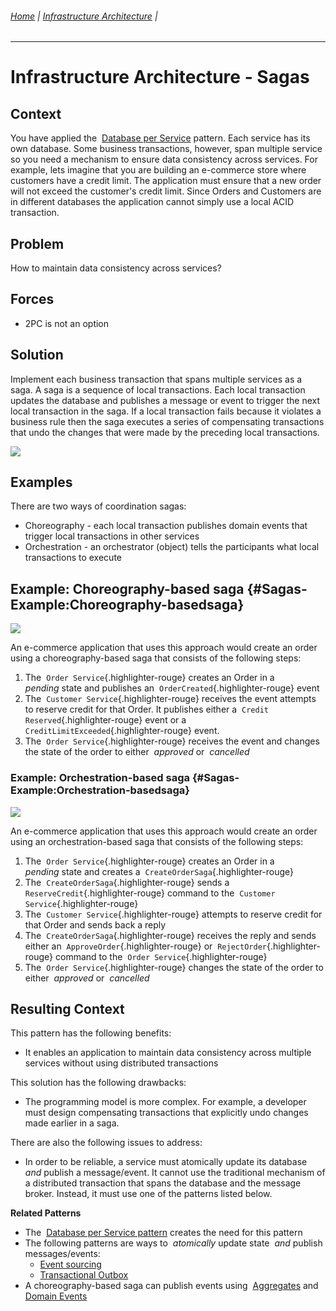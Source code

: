 ###### [Home](https://github.com/RyKaj/Documentation/blob/master/README.md) | [Infrastructure Architecture](https://github.com/RyKaj/Documentation/tree/master/InfrastructureArchitecture/README.md) |
------------

Infrastructure Architecture - Sagas
=================================


 
Context
-------

You have applied the  [Database per
Service](https://microservices.io/patterns/data/database-per-service.html) pattern.
Each service has its own database. Some business transactions, however,
span multiple service so you need a mechanism to ensure data consistency
across services. For example, lets imagine that you are building an
e-commerce store where customers have a credit limit. The application
must ensure that a new order will not exceed the customer's credit
limit. Since Orders and Customers are in different databases the
application cannot simply use a local ACID transaction.

Problem
-------

How to maintain data consistency across services?

Forces
------

-   2PC is not an option

Solution
--------

Implement each business transaction that spans multiple services as a
saga. A saga is a sequence of local transactions. Each local transaction
updates the database and publishes a message or event to trigger the
next local transaction in the saga. If a local transaction fails because
it violates a business rule then the saga executes a series of
compensating transactions that undo the changes that were made by the
preceding local transactions.

![](https://microservices.io/i/data/saga.jpg)

Examples
--------

There are two ways of coordination sagas:

-   Choreography - each local transaction publishes domain events that
    trigger local transactions in other services
-   Orchestration - an orchestrator (object) tells the participants what
    local transactions to execute

Example: Choreography-based saga {#Sagas-Example:Choreography-basedsaga}
--------------------------------

![](https://microservices.io/i/data/Saga_Choreography_Flow.001.jpeg)

An e-commerce application that uses this approach would create an order
using a choreography-based saga that consists of the following steps:

1.  The  `Order Service`{.highlighter-rouge} creates an Order in a 
    *pending* state and publishes an 
    `OrderCreated`{.highlighter-rouge} event
2.  The  `Customer Service`{.highlighter-rouge} receives the event
    attempts to reserve credit for that Order. It publishes either a 
    `Credit Reserved`{.highlighter-rouge} event or a 
    `CreditLimitExceeded`{.highlighter-rouge} event.
3.  The  `Order Service`{.highlighter-rouge} receives the event and
    changes the state of the order to either  *approved* or  *cancelled*

### Example: Orchestration-based saga {#Sagas-Example:Orchestration-basedsaga}

![](https://microservices.io/i/data/Saga_Orchestration_Flow.001.jpeg)


An e-commerce application that uses this approach would create an order
using an orchestration-based saga that consists of the following steps:

1.  The  `Order Service`{.highlighter-rouge} creates an Order in a 
    *pending* state and creates a  `CreateOrderSaga`{.highlighter-rouge}
2.  The  `CreateOrderSaga`{.highlighter-rouge} sends a 
    `ReserveCredit`{.highlighter-rouge} command to the 
    `Customer Service`{.highlighter-rouge}
3.  The  `Customer Service`{.highlighter-rouge} attempts to reserve
    credit for that Order and sends back a reply
4.  The  `CreateOrderSaga`{.highlighter-rouge} receives the reply and
    sends either an  `ApproveOrder`{.highlighter-rouge} or 
    `RejectOrder`{.highlighter-rouge} command to the 
    `Order Service`{.highlighter-rouge}
5.  The  `Order Service`{.highlighter-rouge} changes the state of the
    order to either  *approved* or  *cancelled*

Resulting Context
-----------------

This pattern has the following benefits:

-   It enables an application to maintain data consistency across
    multiple services without using distributed transactions

This solution has the following drawbacks:

-   The programming model is more complex. For example, a developer must
    design compensating transactions that explicitly undo changes made
    earlier in a saga.

There are also the following issues to address:

-   In order to be reliable, a service must atomically update its
    database  *and* publish a message/event. It cannot use the
    traditional mechanism of a distributed transaction that spans the
    database and the message broker. Instead, it must use one of the
    patterns listed below.

**Related Patterns**

-   The  [Database per Service
    pattern](https://microservices.io/patterns/data/database-per-service.html) creates
    the need for this pattern
-   The following patterns are ways to  *atomically* update state 
    *and* publish messages/events:
    -   [Event
        sourcing](https://microservices.io/patterns/data/event-sourcing.html)
    -   [Transactional
        Outbox](https://microservices.io/patterns/data/transactional-outbox.html)
-   A choreography-based saga can publish events using 
    [Aggregates](https://microservices.io/patterns/data/aggregate.html) and 
    [Domain
    Events](https://microservices.io/patterns/data/domain-event.html)



 




